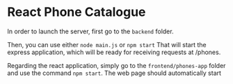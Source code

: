 # React Phone Catalogue

In order to launch the server, first go to the `backend` folder.

Then, you can use either `node main.js` or `npm start`
That will start the express application, which will be ready for receiving requests at /phones.

Regarding the react application, simply go to the `frontend/phones-app` folder and use the command `npm start`. The web page should automatically start